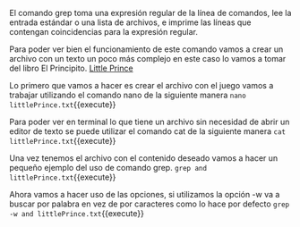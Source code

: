  El comando grep toma una expresión regular de la línea de comandos, lee la entrada estándar o una lista de archivos, e imprime las líneas que contengan coincidencias para la expresión regular.
 
 Para poder ver bien el funcionamiento de este comando vamos a crear un archivo con un texto un poco más complejo en este caso lo vamos a tomar del libro El Principito. <a href="https://blogs.ubc.ca/edcp508/files/2016/02/TheLittlePrince.pdf" target="_blank">Little Prince</a>


Lo primero que vamos a hacer es crear el archivo con el juego vamos a trabajar utilizando el comando nano de la siguiente manera `nano littlePrince.txt`{{execute}}

Para poder ver en terminal lo que tiene un archivo sin necesidad de abrir un editor de texto se puede utilizar el comando cat de la siguiente manera `cat littlePrince.txt`{{execute}}

Una vez tenemos el archivo con el contenido deseado vamos a hacer un pequeño ejemplo del uso de comando grep. `grep and littlePrince.txt`{{execute}}

Ahora vamos a hacer uso de las opciones, si utilizamos la opción  -w  va a buscar por palabra en vez de por caracteres como lo hace  por defecto `grep -w and littlePrince.txt`{{execute}}

